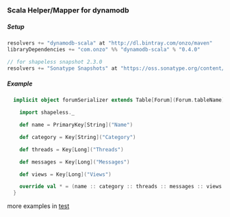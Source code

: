 ### Scala Helper/Mapper for dynamodb

##### Setup

```scala
resolvers += "dynamodb-scala" at "http://dl.bintray.com/onzo/maven"
libraryDependencies += "com.onzo" %% "dynamodb-scala" % "0.4.0"

// for shapeless snapshot 2.3.0
resolvers += "Sonatype Snapshots" at "https://oss.sonatype.org/content/repositories/snapshots"
```

##### Example

```scala
  implicit object forumSerializer extends Table[Forum](Forum.tableName) {

    import shapeless._

    def name = PrimaryKey[String]("Name")

    def category = Key[String]("Category")

    def threads = Key[Long]("Threads")

    def messages = Key[Long]("Messages")

    def views = Key[Long]("Views")

    override val * = (name :: category :: threads :: messages :: views :: HNil).as[Forum]
  }
```

more examples in [test](src/test/scala/com/onzo/dynamodb/integration)

